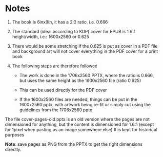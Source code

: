 # Notes

1. The book is 6inx9in, it has a 2:3 ratio, i.e. 0.666

2. The standard (ideal according to KDP) cover for EPUB is 1.6:1 height/width, i.e.:
   1600x2560 or 0.625
   
3. There would be some stretching if the 0.625 is put as cover in a PDF file and
   background art will not cover everything in the PDF cover for a print book
   
4. The following steps are therefore followed

   - The work is done in the 1706x2560 PPTX, where the ratio is 0.666, but uses the same
     height as the 1600x2560 file (ratio 0.625)
     
   - This can be used directly for the PDF cover
   
   - If the 1600x2560 files are needed, things can be put in the 1600x2560 pptx, with
     artwork being re-fit or simply cut using the guidelines from the 1706x2560 pptx
 
 The file cover-pages-old.pptx is an old version where the pages are not dimensioned for
 anything, but the content is dimensioned for 1.6:1 (except for 1pixel when pasting as an
 image somewhere else) It is kept for historical purposes
 
 **Note**: save pages as PNG from the PPTX to get the right dimensions directly.

